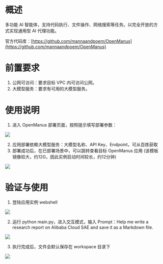 # 概述
多功能 AI 智能体，支持代码执行、文件操作、网络搜索等任务。以完全开放的方式实现通用型 AI 代理功能。

官方代码库：[https://github.com/mannaandpoem/OpenManus](https://github.com/mannaandpoem/OpenManus)

# 前置要求
1. 公网可访问：要求目标 VPC 内可访问公网。
2. 大模型服务：要求有可用的大模型服务。

# 使用说明
1. 进入 OpenManus 部署页面，按照提示填写部署参数：

![](https://img.alicdn.com/imgextra/i3/O1CN01Yp38jc1CRlwNkCJjI_!!6000000000078-0-tps-4570-1354.jpg)

2. 应用部署依赖大模型服务：大模型名称、API Key、Endpoint，可从百炼获取
3. 部署成功后，在已部署场景中，可以跳转查看目标 OpenManus 应用 (该模板镜像较大，约12G，因此实例启动时间较长，约12分钟)

![](https://img.alicdn.com/imgextra/i2/O1CN01EsHcBu1suovGMCabY_!!6000000005827-0-tps-4566-1018.jpg)

# 验证与使用
1. 登陆应用实例 webshell

![](https://img.alicdn.com/imgextra/i3/O1CN01VteaDi1QfQMp9E8Sq_!!6000000002003-0-tps-5042-1238.jpg)

2. 运行 python main.py，进入交互模式，输入 Prompt：Help me write a research report on Alibaba Cloud SAE and save it as a Markdown file.

![](https://img.alicdn.com/imgextra/i1/O1CN011mvOkU1JKAg5nZgeD_!!6000000001009-0-tps-5104-1744.jpg)

3. 执行完成后，文件会默认保存在 workspace 目录下

![](https://img.alicdn.com/imgextra/i3/O1CN011yjWBp1dJ42HYuOSy_!!6000000003714-0-tps-2412-622.jpg)

